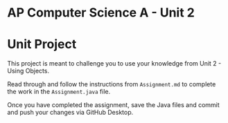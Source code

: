 # AP Computer Science A - Unit 2

# Unit Project

This project is meant to challenge you to use your knowledge from Unit 2 - Using Objects.

Read through and follow the instructions from `Assignment.md` to complete the work in the `Assignment.java` file.

Once you have completed the assignment, save the Java files and commit and push your changes via GitHub Desktop.